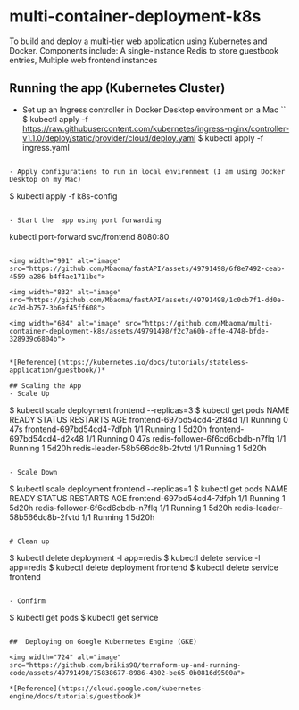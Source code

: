 # multi-container-deployment-k8s
To build and deploy a multi-tier web application using Kubernetes and Docker. Components include: A single-instance Redis to store guestbook entries, Multiple web frontend instances

## Running the app (Kubernetes Cluster)
- Set up an Ingress controller in Docker Desktop environment on a Mac
``
$ kubectl apply -f https://raw.githubusercontent.com/kubernetes/ingress-nginx/controller-v1.1.0/deploy/static/provider/cloud/deploy.yaml
$ kubectl apply -f ingress.yaml
```

- Apply configurations to run in local environment (I am using Docker Desktop on my Mac)
```
$ kubectl apply -f k8s-config
```

- Start the  app using port forwarding
```
kubectl port-forward svc/frontend 8080:80
```

<img width="991" alt="image" src="https://github.com/Mbaoma/fastAPI/assets/49791498/6f8e7492-ceab-4559-a286-b4f4ae1711bc">

<img width="832" alt="image" src="https://github.com/Mbaoma/fastAPI/assets/49791498/1c0cb7f1-dd0e-4c7d-b757-3b6ef45ff608">

<img width="684" alt="image" src="https://github.com/Mbaoma/multi-container-deployment-k8s/assets/49791498/f2c7a60b-affe-4748-bfde-328939c6804b">


*[Reference](https://kubernetes.io/docs/tutorials/stateless-application/guestbook/)*

## Scaling the App
- Scale Up
```
$ kubectl scale deployment frontend --replicas=3
$ kubectl get pods
NAME                              READY   STATUS    RESTARTS   AGE
frontend-697bd54cd4-2f84d         1/1     Running   0          47s
frontend-697bd54cd4-7dfph         1/1     Running   1          5d20h
frontend-697bd54cd4-d2k48         1/1     Running   0          47s
redis-follower-6f6cd6cbdb-n7flq   1/1     Running   1          5d20h
redis-leader-58b566dc8b-2fvtd     1/1     Running   1          5d20h
```

- Scale Down
```
$ kubectl scale deployment frontend --replicas=1
$ kubectl get pods
NAME                              READY   STATUS    RESTARTS   AGE
frontend-697bd54cd4-7dfph         1/1     Running   1          5d20h
redis-follower-6f6cd6cbdb-n7flq   1/1     Running   1          5d20h
redis-leader-58b566dc8b-2fvtd     1/1     Running   1          5d20h
```

# Clean up
```
$ kubectl delete deployment -l app=redis
$ kubectl delete service -l app=redis
$ kubectl delete deployment frontend
$ kubectl delete service frontend
```

- Confirm
```
$  kubectl get pods
$ kubectl get service
```

##  Deploying on Google Kubernetes Engine (GKE)

<img width="724" alt="image" src="https://github.com/brikis98/terraform-up-and-running-code/assets/49791498/75838677-8986-4802-be65-0b0816d9500a">

*[Reference](https://cloud.google.com/kubernetes-engine/docs/tutorials/guestbook)*